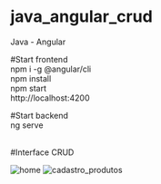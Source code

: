 # java_angular_crud
Java - Angular

#Start frontend <br />
npm i -g @angular/cli <br />
npm install <br />
npm start <br />
http://localhost:4200 <br />


#Start backend <br />
ng serve <br />
<br />

#Interface CRUD 
<br />

![home](https://user-images.githubusercontent.com/54637677/133004844-6385143f-11c7-4018-9bdd-ce588f846f33.png)
![cadastro_produtos](https://user-images.githubusercontent.com/54637677/133004853-1fa5f715-3a22-45d2-b4da-e5027d01222d.png)




